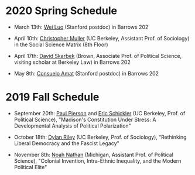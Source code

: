# 2020 Spring Schedule

- March 13th: [Wei Luo](https://pacscenter.stanford.edu/person/wei-luo/) (Stanford postdoc) in Barrows 202

- April 10th: [Christopher Muller](https://sociology.berkeley.edu/faculty/christopher-muller) (UC Berkeley, Assistant Prof. of Sociology) in the Social Science Matrix (8th Floor)

- April 17th: [David Skarbek](http://www.davidskarbek.com/) (Brown, Associate Prof. of Political Science, visiting scholar at Berkeley Law) in Barrows 202

- May 8th: [Consuelo Amat](https://pacscenter.stanford.edu/person/consuelo-amat/) (Stanford postdoc) in Barrows 202

# 2019 Fall Schedule

- September 20th: [Paul Pierson](https://polisci.berkeley.edu/people/person/paul-pierson) and [Eric Schickler](https://polisci.berkeley.edu/people/person/eric-schickler) (UC Berkeley, Prof. of Political Science), "Madison's Constitution Under Stress: A Developmental Analysis of Political Polarization"

- October 18th: [Dylan Riley](https://sociology.berkeley.edu/faculty/dylan-john-riley) (UC Berkeley, Prof. of Sociology), “Rethinking Liberal Democracy and the Fascist Legacy”

- November 8th: [Noah Nathan](https://sites.lsa.umich.edu/noahnathan/) (Michigan, Assistant Prof. of Political Science), "Colonial Invention, Intra-Ethnic Inequality, and the Modern Political Elite"
